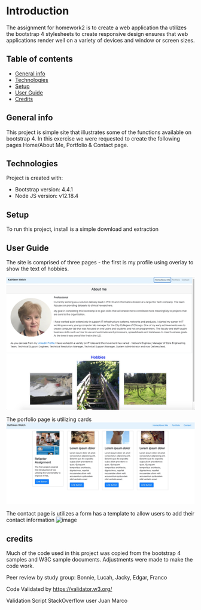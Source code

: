 # Introduction
The assignment for homework2 is to create a web application tha utilizes the bootstrap 4 stylesheets to create responsive design ensures that web applications render well on a variety of devices and window or screen sizes.

## Table of contents
* [General info](#general-info)
* [Technologies](#technologies)
* [Setup](#setup)
* [User Guide](#user-guide)
* [Credits](#credits)


## General info
This project is simple site that illustrates some of the functions available on bootstrap 4. 
In this exercise we were requested to create the following pages Home/About Me, Portfolio & Contact page. 

	
## Technologies
Project is created with:
* Bootstrap version: 4.4.1
* Node JS version: v12.18.4
	
## Setup
To run this project, install is a simple download and extraction

## User Guide
The site is comprised of three pages - the first is my profile using overlay to show the text of hobbies.

![image](./assets/Images/AboutMe.jpg)

The porfolio page is utilizing cards 
![image](./assets/Images/Portfolio.jpg)

The contact page is utilizes a form has a template to allow users
to add their contact information
![image](./assets/Images/Contact.jpg)

## credits
Much of the code used in this project was copied from the bootstrap 4 samples and W3C 
sample documents. Adjustments were made to make the code work.

Peer review by study group: Bonnie, Lucah, Jacky, Edgar, Franco

Code Validated by https://validator.w3.org/

Validation Script StackOverflow user Juan Marco









